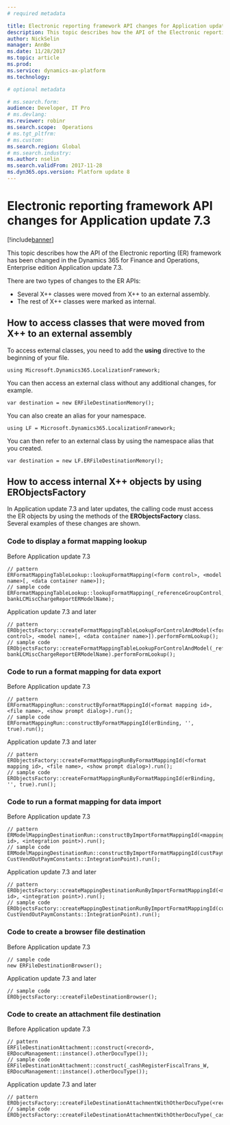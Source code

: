 ```yaml
---
# required metadata

title: Electronic reporting framework API changes for Application update 7.3
description: This topic describes how the API of the Electronic reporting (ER) framework has been changed in the Dynamics 365 for Finance and Operations, Enterprise edition Application update 7.3.
author: NickSelin
manager: AnnBe
ms.date: 11/28/2017
ms.topic: article
ms.prod: 
ms.service: dynamics-ax-platform
ms.technology: 

# optional metadata

# ms.search.form:  
audience: Developer, IT Pro
# ms.devlang: 
ms.reviewer: robinr
ms.search.scope:  Operations
# ms.tgt_pltfrm: 
# ms.custom: 
ms.search.region: Global 
# ms.search.industry: 
ms.author: nselin
ms.search.validFrom: 2017-11-28
ms.dyn365.ops.version: Platform update 8
---
```


# Electronic reporting framework API changes for Application update 7.3

[!include[banner](../includes/banner.md)]

This topic describes how the API of the Electronic reporting (ER) framework has been changed in the Dynamics 365 for Finance and Operations, Enterprise edition Application update 7.3.

There are two types of changes to the ER APIs:
- Several X++ classes were moved from X++ to an external assembly.
- The rest of X++ classes were marked as internal.

## How to access classes that were moved from X++ to an external assembly

To access external classes, you need to add the **using** directive to the beginning of your file.

    using Microsoft.Dynamics365.LocalizationFramework;

You can then access an external class without any additional changes, for example.

    var destination = new ERFileDestinationMemory();

You can also create an alias for your namespace.

    using LF = Microsoft.Dynamics365.LocalizationFramework;

You can then refer to an external class by using the namespace alias that you created.

    var destination = new LF.ERFileDestinationMemory();

## How to access internal X++ objects by using ERObjectsFactory

In Application update 7.3 and later updates, the calling code must access the ER objects by using the methods of the **ERObjectsFactory** class. Several examples of these changes are shown.

### Code to display a format mapping lookup

Before Application update 7.3

    // pattern
    ERFormatMappingTableLookup::lookupFormatMapping(<form control>, <model name>[, <data container name>]);
    // sample code
    ERFormatMappingTableLookup::lookupFormatMapping(_referenceGroupControl, bankLCMiscChargeReportERModelName);

Application update 7.3 and later

    // pattern
    ERObjectsFactory::createFormatMappingTableLookupForControlAndModel(<form control>, <model name>[, <data container name>]).performFormLookup();
    // sample code
    ERObjectsFactory::createFormatMappingTableLookupForControlAndModel(_referenceGroupControl, bankLCMiscChargeReportERModelName).performFormLookup();

### Code to run a format mapping for data export

Before Application update 7.3

    // pattern
    ERFormatMappingRun::constructByFormatMappingId(<format mapping id>, <file name>, <show prompt dialog>).run();
    // sample code
    ERFormatMappingRun::constructByFormatMappingId(erBinding, '', true).run();

Application update 7.3 and later

    // pattern
    ERObjectsFactory::createFormatMappingRunByFormatMappingId(<format mapping id>, <file name>, <show prompt dialog>).run();
    // sample code
    ERObjectsFactory::createFormatMappingRunByFormatMappingId(erBinding, '', true).run();

### Code to run a format mapping for data import

Before Application update 7.3

    // pattern
    ERModelMappingDestinationRun::constructByImportFormatMappingId(<mapping id>, <integration point>).run();
    // sample code
    ERModelMappingDestinationRun::constructByImportFormatMappingId(custPaymModeTable.ERModelMappingTable, CustVendOutPaymConstants::IntegrationPoint).run();

Application update 7.3 and later

    // pattern
    ERObjectsFactory::createMappingDestinationRunByImportFormatMappingId(<mapping id>, <integration point>).run();
    // sample code
    ERObjectsFactory::createMappingDestinationRunByImportFormatMappingId(custPaymModeTable.ERModelMappingTable, CustVendOutPaymConstants::IntegrationPoint).run();

### Code to create a browser file destination

Before Application update 7.3

    // sample code
    new ERFileDestinationBrowser();

Application update 7.3 and later

    // sample code
    ERObjectsFactory::createFileDestinationBrowser();

### Code to create an attachment file destination

Before Application update 7.3

    // pattern
    ERFileDestinationAttachment::construct(<record>, ERDocuManagement::instance().otherDocuType());
    // sample code
    ERFileDestinationAttachment::construct(_cashRegisterFiscalTrans_W, ERDocuManagement::instance().otherDocuType());

Application update 7.3 and later

    // pattern
    ERObjectsFactory::createFileDestinationAttachmentWithOtherDocuType(<record>);
    // sample code
    ERObjectsFactory::createFileDestinationAttachmentWithOtherDocuType(_cashRegisterFiscalTrans_W);
